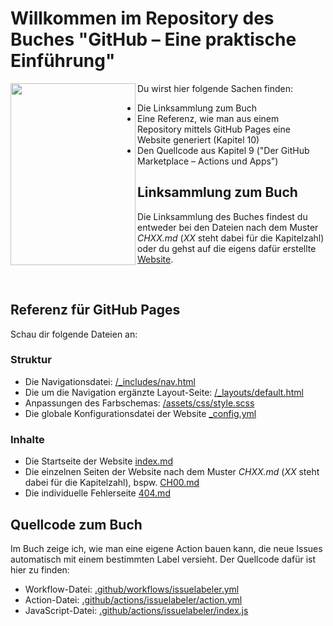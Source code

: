 # Willkommen im Repository des Buches "GitHub – Eine praktische Einführung"

<a href="https://oreilly.de/produkt/github-eine-praktische-einfuehrung/"><img align="left" width="200" height="291" src="https://githubbuch.github.io/assets/images/Buchcover_200.jpg"></a>

Du wirst hier folgende Sachen finden:

* Die Linksammlung zum Buch
* Eine Referenz, wie man aus einem Repository mittels GitHub Pages eine Website generiert (Kapitel 10)
* Den Quellcode aus Kapitel 9 ("Der GitHub Marketplace – Actions und Apps")

## Linksammlung zum Buch

Die Linksammlung des Buches findest du entweder bei den Dateien nach dem Muster *CHXX.md* (*XX* steht dabei für die Kapitelzahl) oder du gehst auf die eigens dafür erstellte [Website](https://githubbuch.github.io).

<br>

## Referenz für GitHub Pages

Schau dir folgende Dateien an:

### Struktur
* Die Navigationsdatei: [/_includes/nav.html](/_includes/nav.html)
* Die um die Navigation ergänzte Layout-Seite: [/_layouts/default.html](/_layouts/default.html)
* Anpassungen des Farbschemas: [/assets/css/style.scss](/assets/css/style.scss)
* Die globale Konfigurationsdatei der Website [_config.yml](_config.yml)

### Inhalte
* Die Startseite der Website [index.md](index.md)
* Die einzelnen Seiten der Website nach dem Muster *CHXX.md* (*XX* steht dabei für die Kapitelzahl), bspw. [CH00.md](CH00.md)
* Die individuelle Fehlerseite [404.md](404.md)

## Quellcode zum Buch

Im Buch zeige ich, wie man eine eigene Action bauen kann, die neue Issues automatisch mit einem bestimmten Label versieht. Der Quellcode dafür ist hier zu finden:

* Workflow-Datei: [.github/workflows/issuelabeler.yml](.github/workflows/issuelabeler.yml)
* Action-Datei: [.github/actions/issuelabeler/action.yml](.github/actions/issuelabeler/action.yml)
* JavaScript-Datei: [.github/actions/issuelabeler/index.js](.github/actions/issuelabeler/index.js)
